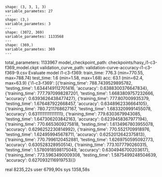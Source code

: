     shape: (3, 3, 1, 3)
    variable_parametes: 27
    ---
    shape: (3,)
    variable_parametes: 3
    ---
    shape: (3072, 369)
    variable_parametes: 1133568
    ---
    shape: (369,)
    variable_parametes: 369
    ---
total_parameters: 1133967
model_checkpoint_path: checkpoints/hasy_i1-c3-f369_model.ckpt
validation_curve_path: validation-curve-accuracy-i1-c3-f369-9.csv
Evaluate model
i1-c3-f369:
    train_time:    776.3 (min=770.55, max=788.74)
    test_time:    1.6 (min=1.58, max=1.68)
    acc:        63.1 (min=62.4, max=63.9)
{'i1-c3-f369': [{'training_time': 788.7439529895782, 'testing_time': 1.6344149112701416, 'accuracy': 0.6388300376647834}, {'training_time': 777.7970998287201, 'testing_time': 1.6683809757232666, 'accuracy': 0.6393626438477427}, {'training_time': 777.807009935379, 'testing_time': 1.676487922668457, 'accuracy': 0.6348962336664105}, {'training_time': 780.7211768627167, 'testing_time': 1.6833209991455078, 'accuracy': 0.6311111111111111}, {'training_time': 779.6303679943085, 'testing_time': 1.647306203842163, 'accuracy': 0.6239458367977194}, {'training_time': 770.6653609275818, 'testing_time': 1.6134967803955078, 'accuracy': 0.6296252230814992}, {'training_time': 770.5521709918976, 'testing_time': 1.624959945678711, 'accuracy': 0.6252012642375813}, {'training_time': 770.7996120452881, 'testing_time': 1.6269750595092773, 'accuracy': 0.630528328950514}, {'training_time': 773.1077790260315, 'testing_time': 1.5780918598175049, 'accuracy': 0.6304946700203617}, {'training_time': 773.5963490009308, 'testing_time': 1.5875499248504639, 'accuracy': 0.6270932116919753}]}

real    8235,22s
user    6799,90s
sys    1358,58s

